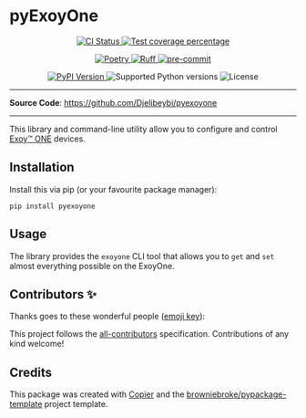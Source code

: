 # pyExoyOne

<p align="center">
  <a href="https://github.com/Djelibeybi/pyexoyone/actions/workflows/ci.yml?query=branch%3Amain">
    <img src="https://img.shields.io/github/actions/workflow/status/Djelibeybi/pyexoyone/ci.yml?branch=main&label=CI&logo=github&style=flat-square" alt="CI Status" >
  </a>
  <a href="https://codecov.io/gh/Djelibeybi/pyexoyone">
    <img src="https://img.shields.io/codecov/c/github/Djelibeybi/pyexoyone.svg?logo=codecov&logoColor=fff&style=flat-square" alt="Test coverage percentage">
  </a>
</p>
<p align="center">
  <a href="https://python-poetry.org/">
    <img src="https://img.shields.io/endpoint?url=https://python-poetry.org/badge/v0.json" alt="Poetry">
  </a>
  <a href="https://github.com/astral-sh/ruff">
    <img src="https://img.shields.io/endpoint?url=https://raw.githubusercontent.com/astral-sh/ruff/main/assets/badge/v2.json" alt="Ruff">
  </a>
  <a href="https://github.com/pre-commit/pre-commit">
    <img src="https://img.shields.io/badge/pre--commit-enabled-brightgreen?logo=pre-commit&logoColor=white&style=flat-square" alt="pre-commit">
  </a>
</p>
<p align="center">
  <a href="https://pypi.org/project/pyexoyone/">
    <img src="https://img.shields.io/pypi/v/pyexoyone.svg?logo=python&logoColor=fff&style=flat-square" alt="PyPI Version">
  </a>
  <img src="https://img.shields.io/pypi/pyversions/pyexoyone.svg?style=flat-square&logo=python&amp;logoColor=fff" alt="Supported Python versions">
  <img src="https://img.shields.io/pypi/l/pyexoyone.svg?style=flat-square" alt="License">
</p>

---

**Source Code**: <a href="https://github.com/Djelibeybi/pyexoyone" target="_blank">https://github.com/Djelibeybi/pyexoyone </a>

---

This library and command-line utility allow you to configure and control [Exoy&trade; ONE](https://exoylighting.com/) devices.

## Installation

Install this via pip (or your favourite package manager):

`pip install pyexoyone`

## Usage

The library provides the `exoyone` CLI tool that allows you to `get` and `set`
almost everything possible on the ExoyOne.

## Contributors ✨

Thanks goes to these wonderful people ([emoji key](https://allcontributors.org/docs/en/emoji-key)):

<!-- prettier-ignore-start -->
<!-- ALL-CONTRIBUTORS-LIST:START - Do not remove or modify this section -->
<!-- markdownlint-disable -->
<!-- markdownlint-enable -->
<!-- ALL-CONTRIBUTORS-LIST:END -->
<!-- prettier-ignore-end -->

This project follows the [all-contributors](https://github.com/all-contributors/all-contributors) specification. Contributions of any kind welcome!

## Credits

This package was created with
[Copier](https://copier.readthedocs.io/) and the
[browniebroke/pypackage-template](https://github.com/browniebroke/pypackage-template)
project template.
